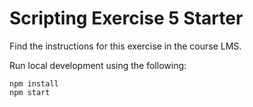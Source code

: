 # Scripting Exercise 5 Starter

Find the instructions for this exercise in the course LMS. 

Run local development using the following:

```
npm install
npm start
```